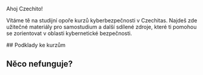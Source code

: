 Ahoj Czechito! 

Vítáme tě na studijní opoře kurzů kyberbezpečnosti v Czechitas. Najdeš zde užitečné materiály pro samostudium a další sdílené zdroje, které ti pomohou se zorientovat v oblasti kybernetické bezpečnosti.

## Podklady ke kurzům

## Něco nefunguje?

